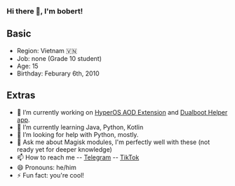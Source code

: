 ### Hi there 👋, I'm bobert!
## Basic
- Region: Vietnam 🇻🇳
- Job: none (Grade 10 student)
- Age: 15
- Birthday: Feburary 6th, 2010
## Extras
- 🔭 I’m currently working on [HyperOS AOD Extension](https://github.com/justin-a30/aod_setup.git) and [Dualboot Helper app](https://github.com/justin-a30/DualbootHelper.git).
- 🌱 I’m currently learning Java, Python, Kotlin
- 🤔 I’m looking for help with Python, mostly.
- 💬 Ask me about Magisk modules, I'm perfectly well with these (not ready yet for deeper knowledge)
- 📫 How to reach me
-- [Telegram](t.me/bobert10)
-- [TikTok](https://www.tiktok.com/@bobert6210)
- 😄 Pronouns: he/him
- ⚡ Fun fact: you're cool!
